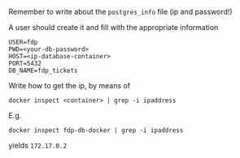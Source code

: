 Remember to write about the `postgres_info` file (ip and password!)

A user should create it and fill with the appropriate information

    USER=fdp
    PWD=<your-db-password>
    HOST=<ip-database-container>
    PORT=5432
    DB_NAME=fdp_tickets
    
Write how to get the ip, by means of
    
    docker inspect <container> | grep -i ipaddress

E.g.

    docker inspect fdp-db-docker | grep -i ipaddress
    
yields `172.17.0.2`